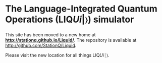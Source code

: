 # The Language-Integrated Quantum Operations (LIQ<i>Ui</i>|&#x232A;) simulator

This site has been moved to a new home at **http://stationq.github.io/Liquid/**.
The repository is available at http://github.com/StationQ/Liquid.

Please visit the new location for all things LIQ&#x1D448;&#x1D456;&#x23D0;&#x232A;.
